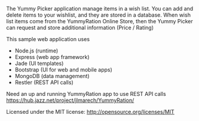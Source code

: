The Yummy Picker application manage items in a wish list. You can add and delete items to your wishlist, and they are stored in a database.
When wish list items come from the YummyRation Online Store, then the Yummy Picker can request and store additional information (Price / Rating)


This sample web application uses
- Node.js (runtime)
- Express (web app framework)
- Jade (UI templates)
- Bootstrap (UI for web and mobile apps)
- MongoDB (data management)
- Restler (REST API calls)

Need an up and running YummyRation app to use REST API calls
https://hub.jazz.net/project/jlmarech/YummyRation/

Licensed under the MIT license: http://opensource.org/licenses/MIT